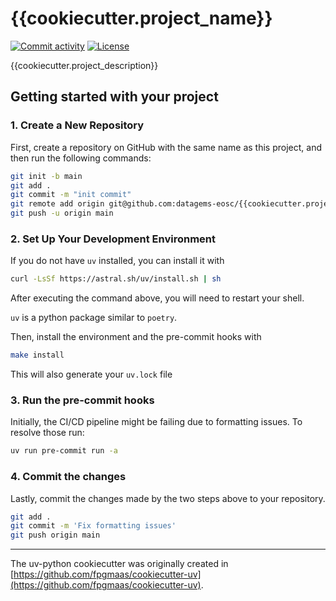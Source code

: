 # {{cookiecutter.project_name}}

[![Commit activity](https://img.shields.io/github/commit-activity/m/datagems-eosc/{{cookiecutter.project_name}})](https://img.shields.io/github/commit-activity/m/datagems-eosc/{{cookiecutter.project_name}})
[![License](https://img.shields.io/github/license/datagems-eosc/{{cookiecutter.project_name}})](https://img.shields.io/github/license/datagems-eosc/{{cookiecutter.project_name}})

{{cookiecutter.project_description}}


## Getting started with your project

### 1. Create a New Repository

First, create a repository on GitHub with the same name as this project, and then run the following commands:

```bash
git init -b main
git add .
git commit -m "init commit"
git remote add origin git@github.com:datagems-eosc/{{cookiecutter.project_name}}.git
git push -u origin main
```

### 2. Set Up Your Development Environment

If you do not have `uv` installed, you can install it with

```bash
curl -LsSf https://astral.sh/uv/install.sh | sh
```
After executing the command above, you will need to restart your shell.

`uv` is a python package similar to `poetry`.

Then, install the environment and the pre-commit hooks with

```bash
make install
```

This will also generate your `uv.lock` file

### 3. Run the pre-commit hooks

Initially, the CI/CD pipeline might be failing due to formatting issues. To resolve those run:

```bash
uv run pre-commit run -a
```

### 4. Commit the changes

Lastly, commit the changes made by the two steps above to your repository.

```bash
git add .
git commit -m 'Fix formatting issues'
git push origin main
```

---

The uv-python cookiecutter was originally created in [https://github.com/fpgmaas/cookiecutter-uv](https://github.com/fpgmaas/cookiecutter-uv).
